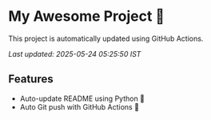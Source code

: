 # My Awesome Project 🚀

This project is automatically updated using GitHub Actions.

_Last updated: 2025-05-24 05:25:50 IST_

## Features
- Auto-update README using Python 🐍
- Auto Git push with GitHub Actions 🤖
